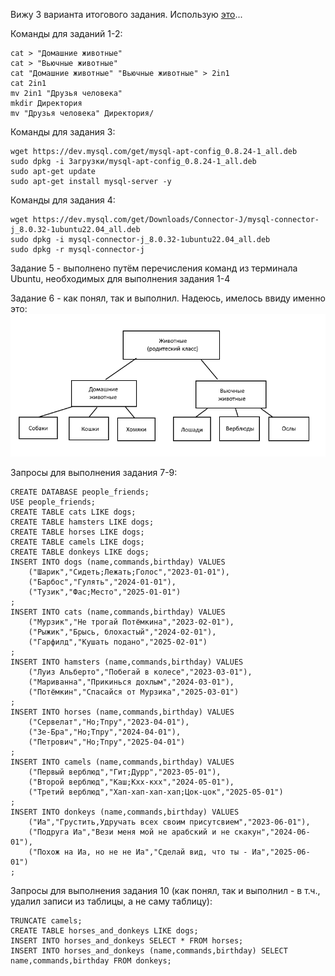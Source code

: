 Вижу 3 варианта итогового задания. Использую [это](https://gbcdn.mrgcdn.ru/uploads/asset/4868005/attachment/1f0bfdadc1c954fc748a4890b644e605.pdf)...

Команды для заданий 1-2:
```
cat > "Домашние животные"
cat > "Вьючные животные"
cat "Домашние животные" "Вьючные животные" > 2in1
cat 2in1
mv 2in1 "Друзья человека"
mkdir Директория
mv "Друзья человека" Директория/
```

Команды для задания 3:
```
wget https://dev.mysql.com/get/mysql-apt-config_0.8.24-1_all.deb
sudo dpkg -i Загрузки/mysql-apt-config_0.8.24-1_all.deb
sudo apt-get update
sudo apt-get install mysql-server -y
```

Команды для задания 4:
```
wget https://dev.mysql.com/get/Downloads/Connector-J/mysql-connector-j_8.0.32-1ubuntu22.04_all.deb
sudo dpkg -i mysql-connector-j_8.0.32-1ubuntu22.04_all.deb
sudo dpkg -r mysql-connector-j
```
Задание 5 - выполнено путём перечисления команд из терминала Ubuntu, необходимых для выполнения задания 1-4

Задание 6 - как понял, так и выполнил. Надеюсь, имелось ввиду именно это:
![Диаграмма](6.jpg)

Запросы для выполнения задания 7-9:
```
CREATE DATABASE people_friends;
USE people_friends;
CREATE TABLE cats LIKE dogs;
CREATE TABLE hamsters LIKE dogs;
CREATE TABLE horses LIKE dogs;
CREATE TABLE camels LIKE dogs;
CREATE TABLE donkeys LIKE dogs;
INSERT INTO dogs (name,commands,birthday) VALUES
	("Шарик","Сидеть;Лежать;Голос","2023-01-01"),
	("Барбос","Гулять","2024-01-01"),
	("Тузик","Фас;Место","2025-01-01")
;
INSERT INTO cats (name,commands,birthday) VALUES
	("Мурзик","Не трогай Потёмкина","2023-02-01"),
	("Рыжик","Брысь, блохастый","2024-02-01"),
	("Гарфилд","Кушать подано","2025-02-01")
;
INSERT INTO hamsters (name,commands,birthday) VALUES
	("Луиз Альберто","Побегай в колесе","2023-03-01"),
	("Мариванна","Прикинься дохлым","2024-03-01"),
	("Потёмкин","Спасайся от Мурзика","2025-03-01")
;
INSERT INTO horses (name,commands,birthday) VALUES
	("Сервелат","Но;Тпру","2023-04-01"),
	("Зе-Бра","Но;Тпру","2024-04-01"),
	("Петрович","Но;Тпру","2025-04-01")
;
INSERT INTO camels (name,commands,birthday) VALUES
	("Первый верблюд","Гит;Дурр","2023-05-01"),
	("Второй верблюд","Каш;Кхх-кхх","2024-05-01"),
	("Третий верблюд","Хап-хап-хап-хап;Цок-цок","2025-05-01")
;
INSERT INTO donkeys (name,commands,birthday) VALUES
	("Иа","Грустить,Удручать всех своим присутсвием","2023-06-01"),
	("Подруга Иа","Вези меня мой не арабский и не скакун","2024-06-01"),
	("Похож на Иа, но не не Иа","Сделай вид, что ты - Иа","2025-06-01")
;
```
Запросы для выполнения задания 10 (как понял, так и выполнил - в т.ч., удалил записи из таблицы, а не саму таблицу):
```
TRUNCATE camels;
CREATE TABLE horses_and_donkeys LIKE dogs;
INSERT INTO horses_and_donkeys SELECT * FROM horses;
INSERT INTO horses_and_donkeys (name,commands,birthday) SELECT name,commands,birthday FROM donkeys;
```